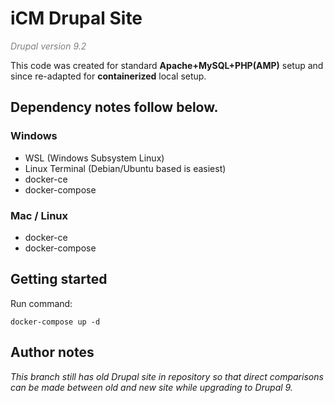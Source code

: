 # iCM Drupal Site

_<span style="color: gray;">Drupal version 9.2</span>_

This code was created for standard **Apache+MySQL+PHP(AMP)** setup and since re-adapted for **containerized** local setup.

## Dependency notes follow below.

### Windows

-   WSL (Windows Subsystem Linux)
-   Linux Terminal (Debian/Ubuntu based is easiest)
-   docker-ce
-   docker-compose

### Mac / Linux

-   docker-ce
-   docker-compose

## Getting started

Run command:

```
docker-compose up -d
```

## Author notes

_This branch still has old Drupal site in repository so that direct comparisons can be made between old and new site while upgrading to Drupal 9._
